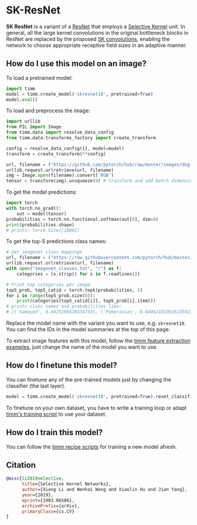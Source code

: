 # SK-ResNet

**SK ResNet** is a variant of a [ResNet](https://www.paperswithcode.com/method/resnet) that employs a [Selective Kernel](https://paperswithcode.com/method/selective-kernel) unit. In general, all the large kernel convolutions in the original bottleneck blocks in ResNet are replaced by the proposed [SK convolutions](https://paperswithcode.com/method/selective-kernel-convolution), enabling the network to choose appropriate receptive field sizes in an adaptive manner.

## How do I use this model on an image?
To load a pretrained model:

```python
import timm
model = timm.create_model('skresnet18', pretrained=True)
model.eval()
```

To load and preprocess the image:
```python 
import urllib
from PIL import Image
from timm.data import resolve_data_config
from timm.data.transforms_factory import create_transform

config = resolve_data_config({}, model=model)
transform = create_transform(**config)

url, filename = ("https://github.com/pytorch/hub/raw/master/images/dog.jpg", "dog.jpg")
urllib.request.urlretrieve(url, filename)
img = Image.open(filename).convert('RGB')
tensor = transform(img).unsqueeze(0) # transform and add batch dimension
```

To get the model predictions:
```python
import torch
with torch.no_grad():
    out = model(tensor)
probabilities = torch.nn.functional.softmax(out[0], dim=0)
print(probabilities.shape)
# prints: torch.Size([1000])
```

To get the top-5 predictions class names:
```python
# Get imagenet class mappings
url, filename = ("https://raw.githubusercontent.com/pytorch/hub/master/imagenet_classes.txt", "imagenet_classes.txt")
urllib.request.urlretrieve(url, filename) 
with open("imagenet_classes.txt", "r") as f:
    categories = [s.strip() for s in f.readlines()]

# Print top categories per image
top5_prob, top5_catid = torch.topk(probabilities, 5)
for i in range(top5_prob.size(0)):
    print(categories[top5_catid[i]], top5_prob[i].item())
# prints class names and probabilities like:
# [('Samoyed', 0.6425196528434753), ('Pomeranian', 0.04062102362513542), ('keeshond', 0.03186424449086189), ('white wolf', 0.01739676296710968), ('Eskimo dog', 0.011717947199940681)]
```

Replace the model name with the variant you want to use, e.g. `skresnet18`. You can find the IDs in the model summaries at the top of this page.

To extract image features with this model, follow the [timm feature extraction examples](https://rwightman.github.io/pytorch-image-models/feature_extraction/), just change the name of the model you want to use.

## How do I finetune this model?
You can finetune any of the pre-trained models just by changing the classifier (the last layer).
```python
model = timm.create_model('skresnet18', pretrained=True).reset_classifier(NUM_FINETUNE_CLASSES)
```
To finetune on your own dataset, you have to write a training loop or adapt [timm's training
script](https://github.com/rwightman/pytorch-image-models/blob/master/train.py) to use your dataset.

## How do I train this model?

You can follow the [timm recipe scripts](https://rwightman.github.io/pytorch-image-models/scripts/) for training a new model afresh.

## Citation

```BibTeX
@misc{li2019selective,
      title={Selective Kernel Networks}, 
      author={Xiang Li and Wenhai Wang and Xiaolin Hu and Jian Yang},
      year={2019},
      eprint={1903.06586},
      archivePrefix={arXiv},
      primaryClass={cs.CV}
}
```

<!--
Type: model-index
Collections:
- Name: SKResNet
  Paper:
    Title: Selective Kernel Networks
    URL: https://paperswithcode.com/paper/selective-kernel-networks
Models:
- Name: skresnet18
  In Collection: SKResNet
  Metadata:
    FLOPs: 2333467136
    Parameters: 11960000
    File Size: 47923238
    Architecture:
    - Convolution
    - Dense Connections
    - Global Average Pooling
    - Max Pooling
    - Residual Connection
    - Selective Kernel
    - Softmax
    Tasks:
    - Image Classification
    Training Techniques:
    - SGD with Momentum
    - Weight Decay
    Training Data:
    - ImageNet
    Training Resources: 8x GPUs
    ID: skresnet18
    LR: 0.1
    Epochs: 100
    Layers: 18
    Crop Pct: '0.875'
    Momentum: 0.9
    Batch Size: 256
    Image Size: '224'
    Weight Decay: 4.0e-05
    Interpolation: bicubic
  Code: https://github.com/rwightman/pytorch-image-models/blob/a7f95818e44b281137503bcf4b3e3e94d8ffa52f/timm/models/sknet.py#L148
  Weights: https://github.com/rwightman/pytorch-image-models/releases/download/v0.1-weights/skresnet18_ra-4eec2804.pth
  Results:
  - Task: Image Classification
    Dataset: ImageNet
    Metrics:
      Top 1 Accuracy: 73.03%
      Top 5 Accuracy: 91.17%
- Name: skresnet34
  In Collection: SKResNet
  Metadata:
    FLOPs: 4711849952
    Parameters: 22280000
    File Size: 89299314
    Architecture:
    - Convolution
    - Dense Connections
    - Global Average Pooling
    - Max Pooling
    - Residual Connection
    - Selective Kernel
    - Softmax
    Tasks:
    - Image Classification
    Training Techniques:
    - SGD with Momentum
    - Weight Decay
    Training Data:
    - ImageNet
    Training Resources: 8x GPUs
    ID: skresnet34
    LR: 0.1
    Epochs: 100
    Layers: 34
    Crop Pct: '0.875'
    Momentum: 0.9
    Batch Size: 256
    Image Size: '224'
    Weight Decay: 4.0e-05
    Interpolation: bicubic
  Code: https://github.com/rwightman/pytorch-image-models/blob/a7f95818e44b281137503bcf4b3e3e94d8ffa52f/timm/models/sknet.py#L165
  Weights: https://github.com/rwightman/pytorch-image-models/releases/download/v0.1-weights/skresnet34_ra-bdc0ccde.pth
  Results:
  - Task: Image Classification
    Dataset: ImageNet
    Metrics:
      Top 1 Accuracy: 76.93%
      Top 5 Accuracy: 93.32%
-->
